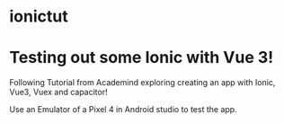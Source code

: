 # ionictut

# Testing out some Ionic with Vue 3!

Following Tutorial from Academind exploring creating an app with Ionic, Vue3, Vuex and capacitor!

Use an Emulator of a Pixel 4 in Android studio to test the app.


